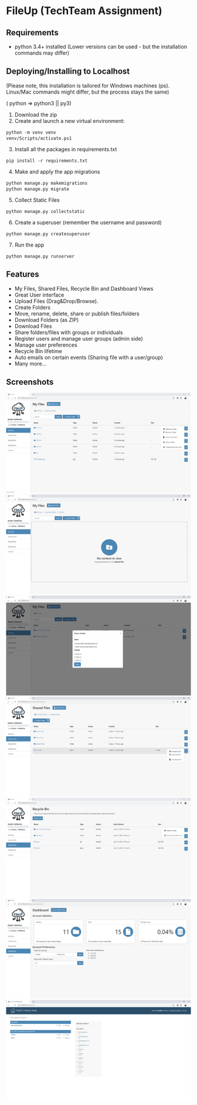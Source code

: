 # FileUp (TechTeam Assignment)
## Requirements
* python 3.4+ installed (Lower versions can be used - but the installation commands may differ)

## Deploying/Installing to Localhost
(Please note, this installation is tailored for Windows machines (ps).  Linux/Mac commands might differ, but the process stays the same)

( python => python3 || py3)

1. Download the zip
2. Create and launch a new virtual environment: 
```
python -m venv venv  
venv/Scripts/activate.ps1
```
3. Install all the packages in requirements.txt
```
pip install -r requirements.txt
```
4. Make and apply the app migrations
```
python manage.py makemigrations  
python manage.py migrate
```
5. Collect Static Files
```
python manage.py collectstatic
```
6. Create a superuser (remember the username and password)
```
python manage.py createsuperuser
```
7. Run the app
```
python manage.py runserver
```
## Features
* My Files, Shared Files, Recycle Bin and Dashboard Views
* Great User interface
* Upload Files (Drag&Drop/Browse).
* Create Folders
* Move, rename, delete, share or publish files/folders
* Download Folders (as ZIP)
* Download Files
* Share folders/files with groups or individuals
* Register users and manage user groups (admin side)
* Manage user preferences
* Recycle Bin lifetime
* Auto emails on certain events (Sharing file with a user/group)
* Many more...

## Screenshots
![My Files](Screenshots/1.PNG?raw=true "1")
![My Files](Screenshots/2.PNG?raw=true "1")
![Share](Screenshots/3.PNG?raw=true "1")
![Shared Files](Screenshots/4.PNG?raw=true "1")
![Recycle Bin](Screenshots/5.PNG?raw=true "1")
![Dashboard](Screenshots/6.PNG?raw=true "1")
![Admin](Screenshots/7.PNG?raw=true "1")
